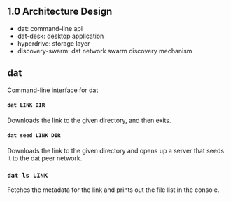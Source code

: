 ## 1.0 Architecture Design


  * dat: command-line api
  * dat-desk: desktop application
  * hyperdrive: storage layer
  * discovery-swarm: dat network swarm discovery mechanism

## dat

Command-line interface for dat

#### `dat LINK DIR`

Downloads the link to the given directory, and then exits. 

#### `dat seed LINK DIR`

Downloads the link to the given directory and opens up a server that seeds it to the dat peer network.

### `dat ls LINK`

Fetches the metadata for the link and prints out the file list in the console.
